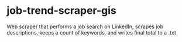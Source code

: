# job-trend-scraper-gis
 Web scraper that performs a job search on LinkedIn, scrapes job descriptions, keeps a count of keywords, and writes final total to a .txt
